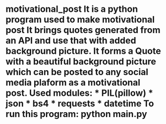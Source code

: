 # motivational_post It is a python program used to make motivational post It brings quotes generated from an API and use that with added background picture. It forms a Quote with a beautiful background picture which can be posted to any social media plaform as a motivational post. Used modules: * PIL(pillow) * json * bs4 * requests * datetime To run this program: python main.py
